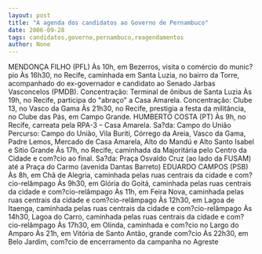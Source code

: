 ```yaml
---
layout: post
title: "A agenda dos candidatos ao Governo de Pernambuco"
date: 2006-09-28
tags: candidatos,governo,pernambuco,reagendamentos
author: None
---
```


MENDONÇA FILHO (PFL)
Às 10h, em Bezerros, visita o comércio do munic?pio 
Às 16h30, no Recife, caminhada em Santa Luzia, no bairro da Torre, acompanhado do ex-governador e candidato ao Senado Jarbas Vasconcelos (PMDB). Concentração: Terminal de ônibus de Santa Luzia 
Às 19h, no Recife, participa do \"abraço\" a Casa Amarela. Concentração: Clube 13, no Vasco da Gama
Às 21h30, no Recife, prestigia a festa da militância, no Clube das Pás, em Campo Grande. 
HUMBERTO COSTA (PT)
Às 9h, no Recife, carreata pela RPA-3 – Casa Amarela. Sa?da: Campo do União Percurso: Campo do União, Vila Buriti, Córrego da Areia, Vasco da Gama, Padre Lemos, Mercado de Casa Amarela, Alto do Mandú e Alto Santo Isabel e Sitio Grande 
Às 17h, no Recife, caminhada da Majoritária pelo Centro da Cidade e com?cio ao final. Sa?da: Praça Osvaldo Cruz (ao lado da FUSAM) até a Praça do Carmo (avenida Dantas Barreto) 
EDUARDO CAMPOS (PSB)
Às 8h, em Chã de Alegria, caminhada pelas ruas centrais da cidade e com?cio-relâmpago 
Às 9h30, em Glória do Goitá, caminhada pelas ruas centrais da cidade e com?cio-relâmpago 
Às 11h, em Feira Nova, caminhada pelas ruas centrais da cidade e com?cio-relâmpago 
Às 12h30, em Lagoa de Itaenga, caminhada pelas ruas centrais da cidade e com?cio-relâmpago 
Às 14h30, Lagoa do Carro, caminhada pelas ruas centrais da cidade e com?cio-relâmpago 
Às 17h30, em Olinda, caminhada e com?cio no Largo do Amparo 
Às 21h, em Vitória de Santo Antão, grande com?cio 
Às 22h30, em Belo Jardim, com?cio de encerramento da campanha no Agreste  